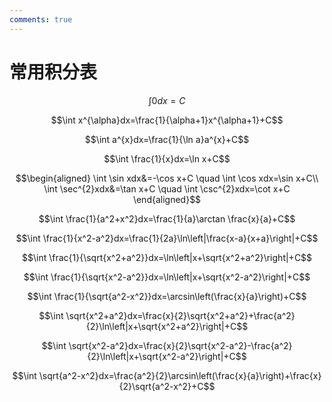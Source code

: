 ```yaml
---
comments: true
---
```


# 常用积分表

$$\int 0dx=C$$

$$\int x^{\alpha}dx=\frac{1}{\alpha+1}x^{\alpha+1}+C$$

$$\int a^{x}dx=\frac{1}{\ln a}a^{x}+C$$

$$\int \frac{1}{x}dx=\ln x+C$$

$$\begin{aligned}
        \int \sin xdx&=-\cos x+C \quad \int \cos xdx=\sin x+C\\
        \int \sec^{2}xdx&=\tan x+C \quad \int \csc^{2}xdx=\cot x+C
    \end{aligned}$$

$$\int \frac{1}{a^2+x^2}dx=\frac{1}{a}\arctan \frac{x}{a}+C$$

$$\int \frac{1}{x^2-a^2}dx=\frac{1}{2a}\ln\left|\frac{x-a}{x+a}\right|+C$$

$$\int \frac{1}{\sqrt{x^2+a^2}}dx=\ln\left|x+\sqrt{x^2+a^2}\right|+C$$

$$\int \frac{1}{\sqrt{x^2-a^2}}dx=\ln\left|x+\sqrt{x^2-a^2}\right|+C$$

$$\int \frac{1}{\sqrt{a^2-x^2}}dx=\arcsin\left(\frac{x}{a}\right)+C$$

$$\int \sqrt{x^2+a^2}dx=\frac{x}{2}\sqrt{x^2+a^2}+\frac{a^2}{2}\ln\left|x+\sqrt{x^2+a^2}\right|+C$$

$$\int \sqrt{x^2-a^2}dx=\frac{x}{2}\sqrt{x^2-a^2}-\frac{a^2}{2}\ln\left|x+\sqrt{x^2-a^2}\right|+C$$

$$\int \sqrt{a^2-x^2}dx=\frac{a^2}{2}\arcsin\left(\frac{x}{a}\right)+\frac{x}{2}\sqrt{a^2-x^2}+C$$
